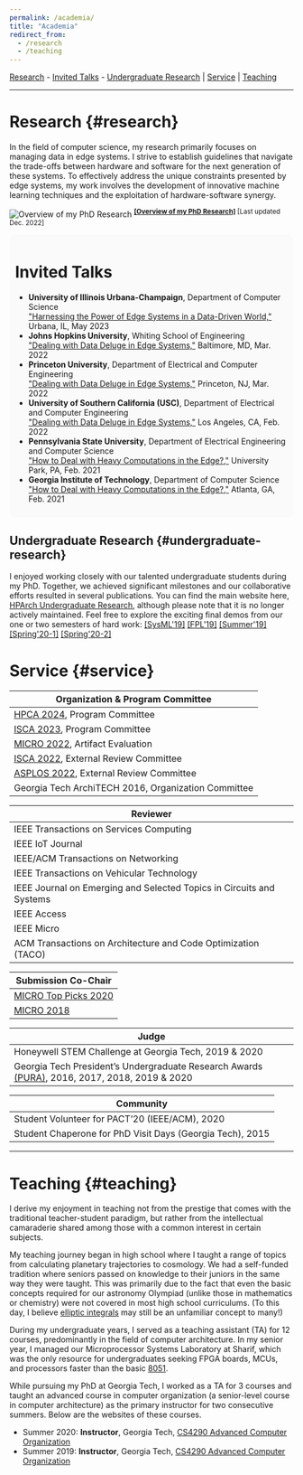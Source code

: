 ```yaml
---
permalink: /academia/
title: "Academia"
redirect_from:
  - /research
  - /teaching
---
```

[Research](#research) - [Invited Talks](#invited-talks) - [Undergraduate Research](#undergraduate-research)
| [Service](#service)
| [Teaching](#teaching)

<hr>

# Research {#research}

In the field of computer science, my research primarily focuses on managing data in edge systems. I strive to establish guidelines that navigate the trade-offs between hardware and software for the next generation of these systems. To effectively address the unique constraints presented by edge systems, my work involves the development of innovative machine learning techniques and the exploitation of hardware-software synergy.

![Overview of my PhD Research](https://ramyadhadidi.github.io/files/overview-website.jpg)
<sup>
[__[Overview of my PhD Research]__](https://ramyadhadidi.github.io/files/overview-website.pdf)
[Last updated Dec. 2022]
<sup>

<!-- --------------------------------------- -->
<!-- --------------------------------------- -->
<!-- --------------------------------------- -->

<!-- ## Invited Talks {#invited-talks}
  * [__University of Illinois Urbana-Champaign__](https://cs.illinois.edu/), Department of Computer Science  
    "Harnessing the Power of Edge Systems in a Data-Driven World," Urbana, IL, May 2023
  * [__Johns Hopkins University__](https://engineering.jhu.edu/ece/), Whiting School of Engineering  
    "Dealing with Data Deluge in Edge Systems," Baltimore, MD, Mar. 2022
  * [__Princeton University__](https://ece.princeton.edu/), Department of Electrical and Computer Engineering  
    "Dealing with Data Deluge in Edge Systems," Princeton, NJ, Mar. 2022
  * [__University of Southern California (USC)__](https://minghsiehece.usc.edu/), Department of Electrical and Computer Engineering  
    "Dealing with Data Deluge in Edge Systems," Los Angeles, CA, Feb. 2022
  * [__Pennsylvania State University__](https://www.eecs.psu.edu/), Department of Electrical Engineering and Computer Science  
    "How to Deal with Heavy Computations in the Edge?," University Park, PA, Feb. 2021
  * [__Georgia Institute of Technology__](https://www.cc.gatech.edu/), Department of Computer Science  
    "How to Deal with Heavy Computations in the Edge?," Atlanta, GA, Feb. 2021 -->

<div style="background-color: #FAFAFA; padding: 10px; border-radius: 10px;">
  <h1 id="invited-talks">Invited Talks</h1>
  <ul>
    <li>
      <strong>University of Illinois Urbana-Champaign</strong>, Department of Computer Science<br>
      <a href="https://cs.illinois.edu/">"Harnessing the Power of Edge Systems in a Data-Driven World,"</a> Urbana, IL, May 2023
    </li>
    <li>
      <strong>Johns Hopkins University</strong>, Whiting School of Engineering<br>
      <a href="https://engineering.jhu.edu/ece/">"Dealing with Data Deluge in Edge Systems,"</a> Baltimore, MD, Mar. 2022
    </li>
    <li>
      <strong>Princeton University</strong>, Department of Electrical and Computer Engineering<br>
      <a href="https://ece.princeton.edu/">"Dealing with Data Deluge in Edge Systems,"</a> Princeton, NJ, Mar. 2022
    </li>
    <li>
      <strong>University of Southern California (USC)</strong>, Department of Electrical and Computer Engineering<br>
      <a href="https://minghsiehece.usc.edu/">"Dealing with Data Deluge in Edge Systems,"</a> Los Angeles, CA, Feb. 2022
    </li>
    <li>
      <strong>Pennsylvania State University</strong>, Department of Electrical Engineering and Computer Science<br>
      <a href="https://www.eecs.psu.edu/">"How to Deal with Heavy Computations in the Edge?,"</a> University Park, PA, Feb. 2021
    </li>
    <li>
      <strong>Georgia Institute of Technology</strong>, Department of Computer Science<br>
      <a href="https://www.cc.gatech.edu/">"How to Deal with Heavy Computations in the Edge?,"</a> Atlanta, GA, Feb. 2021
    </li>
  </ul>
</div>

<!-- --------------------------------------- -->
<!-- --------------------------------------- -->
<!-- --------------------------------------- -->
## Undergraduate Research {#undergraduate-research}

I enjoyed working closely with our talented undergraduate students during my PhD. Together, we achieved significant milestones and our collaborative efforts resulted in several publications. You can find the main website here, [HPArch Undergraduate Research](http://hparch.gatech.edu/undergraduate_research/), although please note that it is no longer actively maintained. Feel free to explore the exciting final demos from our one or two semesters of hard work: 
[[SysML'19]](https://hparch.gatech.edu/sysml)
[[FPL'19]](https://hparch.gatech.edu/fpl19/)
[[Summer'19]](https://photos.google.com/share/AF1QipPNdPhg9Qt0h07SJiktzPoYjvCSOcMX14fIt4m8AwveYUKsK2nHhYzdHQCWOf_WcA?key=M3JVWHJmUEVuajE2UWFqa0pVVDl1UDlsYlhiZ2ln)
[[Spring'20-1]](https://www.youtube.com/watch?v=-_pJuwXOrnw)
[[Spring'20-2]](https://www.youtube.com/watch?v=sBywdcMniW4&t=1s)


<!-- --------------------------------------- -->
<!-- --------------------------------------- -->
<!-- --------------------------------------- -->

# Service {#service}

| Organization & Program Committee |
|----------------------------------|
| [HPCA 2024](https://hpca-conf.org/2024/), Program Committee |
| [ISCA 2023](https://iscaconf.org/isca2023/), Program Committee |
| [MICRO 2022](https://microarch.org/micro55/index.php), Artifact Evaluation |
| [ISCA 2022](https://iscaconf.org/isca2022/), External Review Committee |
| [ASPLOS 2022](https://asplos-conference.org/asplos2022/index.html), External Review Committee |
| Georgia Tech ArchiTECH 2016, Organization Committee |

| Reviewer |
|----------|
| IEEE Transactions on Services Computing |
| IEEE IoT Journal |
| IEEE/ACM Transactions on Networking |
| IEEE Transactions on Vehicular Technology |
| IEEE Journal on Emerging and Selected Topics in Circuits and Systems |
| IEEE Access |
| IEEE Micro |
| ACM Transactions on Architecture and Code Optimization (TACO) |

| Submission Co-Chair |
|---------------------|
| [MICRO Top Picks 2020](https://ieeexplore.ieee.org/document/9441012) |
| [MICRO 2018](https://microarch.org/micro51/) |

| Judge |
|-------|
| Honeywell STEM Challenge at Georgia Tech, 2019 & 2020 |
| Georgia Tech President’s Undergraduate Research Awards [(PURA)](https://undergradresearch.gatech.edu/content/presidents-undergraduate-research-awards), 2016, 2017, 2018, 2019 & 2020 |

| Community |
|-----------|
| Student Volunteer for PACT’20 (IEEE/ACM), 2020 |
| Student Chaperone for PhD Visit Days (Georgia Tech), 2015 |



<!-- --------------------------------------- -->
<!-- --------------------------------------- -->
<!-- --------------------------------------- -->

<hr>


# Teaching {#teaching}

I derive my enjoyment in teaching not from the prestige that comes with the traditional teacher-student paradigm, but rather from the intellectual camaraderie shared among those with a common interest in certain subjects.  

My teaching journey began in high school where I taught a range of topics from calculating planetary trajectories to cosmology. We had a self-funded tradition where seniors passed on knowledge to their juniors in the same way they were taught. This was primarily due to the fact that even the basic concepts required for our astronomy Olympiad (unlike those in mathematics or chemistry) were not covered in most high school curriculums. (To this day, I believe [elliptic integrals](https://mathworld.wolfram.com/EllipticIntegral.html) may still be an unfamiliar concept to many!)  

During my undergraduate years, I served as a teaching assistant (TA) for 12 courses, predominantly in the field of computer architecture. In my senior year, I managed our Microprocessor Systems Laboratory at Sharif, which was the only resource for undergraduates seeking FPGA boards, MCUs, and processors faster than the basic [8051](https://en.wikipedia.org/wiki/Intel_8051).  

While pursuing my PhD at Georgia Tech, I worked as a TA for 3 courses and taught an advanced course in computer organization (a senior-level course in computer architecture) as the primary instructor for two consecutive summers. Below are the websites of these courses.  

  * Summer 2020: __Instructor__, Georgia Tech, [CS4290 Advanced Computer Organization](http://hparch.gatech.edu/courses/summer20/cs4290/)
  * Summer 2019: __Instructor__, Georgia Tech, [CS4290 Advanced Computer Organization](http://hparch.gatech.edu/courses/summer19/cs4290/)